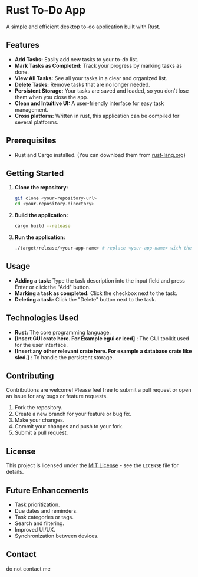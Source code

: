# Rust To-Do App

A simple and efficient desktop to-do application built with Rust.

## Features

* **Add Tasks:** Easily add new tasks to your to-do list.
* **Mark Tasks as Completed:** Track your progress by marking tasks as done.
* **View All Tasks:** See all your tasks in a clear and organized list.
* **Delete Tasks:** Remove tasks that are no longer needed.
* **Persistent Storage:** Your tasks are saved and loaded, so you don't lose them when you close the app.
* **Clean and Intuitive UI:** A user-friendly interface for easy task management.
* **Cross platform:** Written in rust, this application can be compiled for several platforms.

## Prerequisites

* Rust and Cargo installed. (You can download them from [rust-lang.org](https://www.rust-lang.org/))

## Getting Started

1.  **Clone the repository:**

    ```bash
    git clone <your-repository-url>
    cd <your-repository-directory>
    ```

2.  **Build the application:**

    ```bash
    cargo build --release
    ```

3.  **Run the application:**

    ```bash
    ./target/release/<your-app-name> # replace <your-app-name> with the actual name
    ```

## Usage

* **Adding a task:** Type the task description into the input field and press Enter or click the "Add" button.
* **Marking a task as completed:** Click the checkbox next to the task.
* **Deleting a task:** Click the "Delete" button next to the task.

## Technologies Used

* **Rust:** The core programming language.
* **[Insert GUI crate here. For Example egui or iced]** : The GUI toolkit used for the user interface.
* **[Insert any other relevant crate here. For example a database crate like sled.]** : To handle the persistent storage.

## Contributing

Contributions are welcome! Please feel free to submit a pull request or open an issue for any bugs or feature requests.

1.  Fork the repository.
2.  Create a new branch for your feature or bug fix.
3.  Make your changes.
4.  Commit your changes and push to your fork.
5.  Submit a pull request.

## License

This project is licensed under the [MIT License](LICENSE) - see the `LICENSE` file for details.

## Future Enhancements

* Task prioritization.
* Due dates and reminders.
* Task categories or tags.
* Search and filtering.
* Improved UI/UX.
* Synchronization between devices.

## Contact 
do not contact me 

